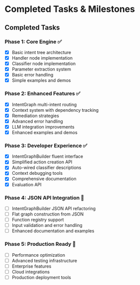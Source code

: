 # Completed Tasks & Milestones

## Completed Tasks

### Phase 1: Core Engine ✅
- [x] Basic intent tree architecture
- [x] Handler node implementation
- [x] Classifier node implementation
- [x] Parameter extraction system
- [x] Basic error handling
- [x] Simple examples and demos

### Phase 2: Enhanced Features ✅
- [x] IntentGraph multi-intent routing
- [x] Context system with dependency tracking
- [x] Remediation strategies
- [x] Advanced error handling
- [x] LLM integration improvements
- [x] Enhanced examples and demos

### Phase 3: Developer Experience ✅
- [x] IntentGraphBuilder fluent interface
- [x] Simplified action creation API
- [x] Auto-wired classifier descriptions
- [x] Context debugging tools
- [x] Comprehensive documentation
- [x] Evaluation API

### Phase 4: JSON API Integration 🚧
- [ ] IntentGraphBuilder JSON API refactoring
- [ ] Flat graph construction from JSON
- [ ] Function registry support
- [ ] Input validation and error handling
- [ ] Enhanced documentation and examples

### Phase 5: Production Ready 🚧
- [ ] Performance optimization
- [ ] Advanced testing infrastructure
- [ ] Enterprise features
- [ ] Cloud integrations
- [ ] Production deployment tools
